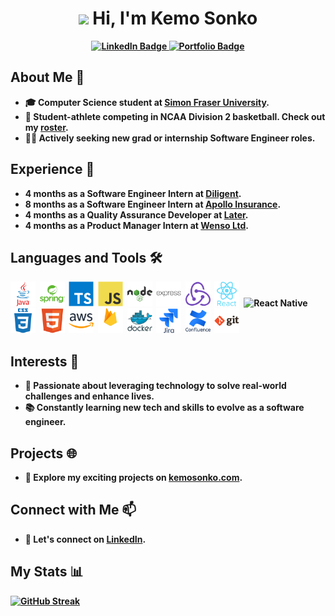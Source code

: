 <div align="center">
  <h1><strong>
    <img src="https://media.giphy.com/media/hvRJCLFzcasrR4ia7z/giphy.gif" width="30px"/>
   Hi, I'm Kemo Sonko 
  </h1>
</div>
<div id="header" align="center">
  <div id="badges">
    <a href="https://www.linkedin.com/in/kemo-sonko">
      <img src="https://img.shields.io/badge/LinkedIn-blue?style=for-the-badge&logo=linkedin&logoColor=white" alt="LinkedIn Badge"/>
    </a>
    <a href="https://www.kemosonko.com">
      <img src="https://img.shields.io/badge/Portfolio-navy?style=for-the-badge&logo=slack&logoColor=white" alt="Portfolio Badge"/>
    </a>
  </div>
</div>

## About Me 👋

- 🎓 Computer Science student at [Simon Fraser University](https://www.sfu.ca/).
- 🏀 Student-athlete competing in NCAA Division 2 basketball. Check out my [roster](https://athletics.sfu.ca/sports/mens-basketball/roster/kemo-sonko/6134).
- 👨‍💻 Actively seeking new grad or internship Software Engineer roles.

## Experience 💼

- 4 months as a Software Engineer Intern at [Diligent](https://www.linkedin.com/company/diligent-board-member-services/).
- 8 months as a Software Engineer Intern at [Apollo Insurance](https://www.linkedin.com/company/apolloinsurance/).
- 4 months as a Quality Assurance Developer at [Later](https://www.linkedin.com/company/later-official/).
- 4 months as a Product Manager Intern at [Wenso Ltd](https://www.linkedin.com/company/wensoltd/).

## Languages and Tools :hammer_and_wrench:
<div>
  <img src="https://github.com/devicons/devicon/blob/master/icons/java/java-original-wordmark.svg" title="Java" alt="Java" width="40" height="40"/>&nbsp;
  <img src="https://github.com/devicons/devicon/blob/master/icons/spring/spring-original-wordmark.svg" title="Spring Boot" alt="Spring Boot" width="40" height="40"/>&nbsp;
  <img src="https://github.com/devicons/devicon/blob/master/icons/typescript/typescript-original.svg" title="TypeScript" alt="TypeScript" width="40" height="40"/>&nbsp;
  <img src="https://github.com/devicons/devicon/blob/master/icons/javascript/javascript-original.svg" title="JavaScript" alt="JavaScript" width="40" height="40"/>&nbsp;
  <img src="https://github.com/devicons/devicon/blob/master/icons/nodejs/nodejs-original-wordmark.svg" title="Node.js" alt="Node.js" width="40" height="40"/>&nbsp;
  <img src="https://github.com/devicons/devicon/blob/master/icons/express/express-original-wordmark.svg" title="Express" alt="Express" width="40" height="40"/>&nbsp;
  <img src="https://github.com/devicons/devicon/blob/master/icons/redux/redux-original.svg" title="Redux" alt="Redux " width="40" height="40"/>&nbsp;
  <img src="https://github.com/devicons/devicon/blob/master/icons/react/react-original-wordmark.svg" title="React" alt="React" width="40" height="40"/>&nbsp;
  <img src="https://devtop.io/wp-content/uploads/2022/10/react-native-1.png" title="React Native" alt="React Native" width="60" height="40"/>&nbsp;
  <img src="https://github.com/devicons/devicon/blob/master/icons/css3/css3-plain-wordmark.svg"  title="CSS3" alt="CSS" width="40" height="40"/>&nbsp;
  <img src="https://github.com/devicons/devicon/blob/master/icons/html5/html5-original.svg" title="HTML5" alt="HTML" width="40" height="40"/>&nbsp;
  <img src="https://github.com/devicons/devicon/blob/master/icons/amazonwebservices/amazonwebservices-original-wordmark.svg" title="Amazon Web Services" alt="Amazon Web Services" width="40" height="40"/>&nbsp;
  <img src="https://github.com/devicons/devicon/blob/master/icons/firebase/firebase-original-wordmark.svg" title="Firebase" alt="Firebase" width="40" height="40"/>&nbsp;
  <img src="https://github.com/devicons/devicon/blob/master/icons/docker/docker-original-wordmark.svg" title="Docker" alt="Docker" width="40" height="40"/>&nbsp;
  <img src="https://github.com/devicons/devicon/blob/master/icons/jira/jira-original-wordmark.svg" title="Jira" alt="Jira" width="40" height="40"/>&nbsp;
  <img src="https://github.com/devicons/devicon/blob/master/icons/confluence/confluence-original-wordmark.svg" title="Confluence" alt="Confluence" width="40" height="40"/>&nbsp;
  <img src="https://github.com/devicons/devicon/blob/master/icons/git/git-original-wordmark.svg" title="Git" alt="Git" width="40" height="40"/>&nbsp;
</div>


## Interests 🚀

- 🤖 Passionate about leveraging technology to solve real-world challenges and enhance lives.
- 📚 Constantly learning new tech and skills to evolve as a software engineer.

## Projects 🌐

- 🌟 Explore my exciting projects on [kemosonko.com](https://kemosonko.com).

## Connect with Me 📫

- 👔 Let's connect on [LinkedIn](https://www.linkedin.com/in/kemo-sonko).

##  My Stats 📊

[![GitHub Streak](http://github-readme-streak-stats.herokuapp.com?user=kemoLD&theme=onedark&date_format=M%20j%5B%2C%20Y%5D&mode=weekly)](https://git.io/streak-stats)

<!---
KemoLD/KemoLD is a ✨ special ✨ repository because its `README.md` (this file) appears on your GitHub profile.
You can click the Preview link to take a look at your changes.
--->
